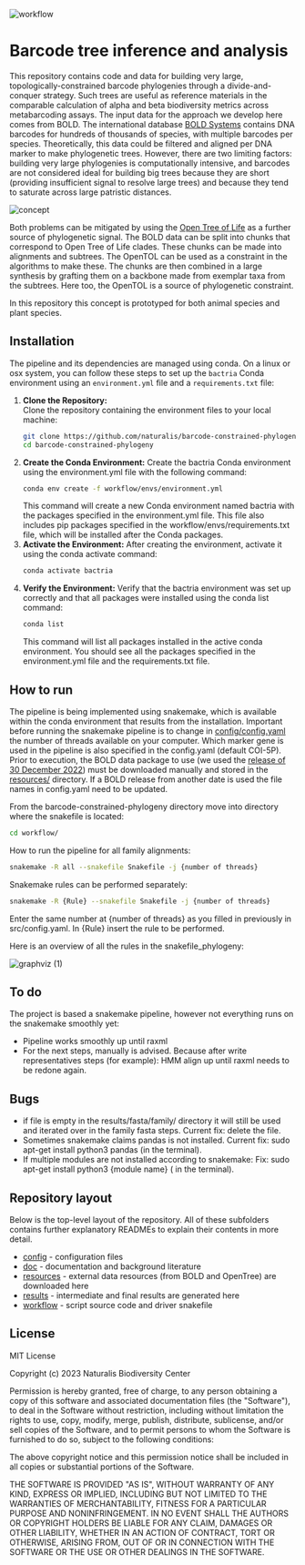 ![workflow](https://github.com/naturalis/barcode-constrained-phylogeny/actions/workflows/python-package-conda.yml/badge.svg)

# Barcode tree inference and analysis
This repository contains code and data for building very large, topologically-constrained 
barcode phylogenies through a divide-and-conquer strategy. Such trees are useful as 
reference materials in the comparable calculation of alpha and beta biodiversity metrics 
across metabarcoding assays. The input data for the approach we develop here comes from 
BOLD. The international database [BOLD Systems](https://www.boldsystems.org/index.php) 
contains DNA barcodes for hundreds of thousands of species, with multiple barcodes per 
species. Theoretically, this data could be filtered and aligned per DNA marker to make 
phylogenetic trees. However, there are two limiting factors: building very large 
phylogenies is computationally intensive, and barcodes are not considered ideal for 
building big trees because they are short (providing insufficient signal to resolve large 
trees) and because they tend to saturate across large patristic distances.

![concept](doc/concept.png)

Both problems can be mitigated by using the 
[Open Tree of Life](https://tree.opentreeoflife.org/opentree/argus/opentree13.4@ott93302) 
as a further source of phylogenetic signal. The BOLD data can be split into chunks that 
correspond to Open Tree of Life clades. These chunks can be made into alignments and 
subtrees. The OpenTOL can be used as a constraint in the algorithms to make these. The 
chunks are then combined in a large synthesis by grafting them on a backbone made from 
exemplar taxa from the subtrees. Here too, the OpenTOL is a source of phylogenetic 
constraint.

In this repository this concept is prototyped for both animal species and plant species.

## Installation

The pipeline and its dependencies are managed using conda. On a linux or osx system, you 
can follow these steps to set up the `bactria` Conda environment using an `environment.yml` 
file and a `requirements.txt` file:

1. **Clone the Repository:**  
   Clone the repository containing the environment files to your local machine:
   ```bash
   git clone https://github.com/naturalis/barcode-constrained-phylogeny.git
   cd barcode-constrained-phylogeny
   ```
2. **Create the Conda Environment:**
   Create the bactria Conda environment using the environment.yml file with the following 
   command:
   ```bash
   conda env create -f workflow/envs/environment.yml
   ```
   This command will create a new Conda environment named bactria with the packages 
   specified in the environment.yml file. This file also includes pip packages specified in 
   the workflow/envs/requirements.txt file, which will be installed after the Conda packages.
3. **Activate the Environment:**
   After creating the environment, activate it using the conda activate command:
   ```bash
   conda activate bactria
   ```
4. **Verify the Environment:**
   Verify that the bactria environment was set up correctly and that all packages were 
   installed using the conda list command:
   ```bash
   conda list
   ```
   This command will list all packages installed in the active conda environment. You should 
   see all the packages specified in the environment.yml file and the requirements.txt file.

## How to run

The pipeline is being implemented using snakemake, which is available within the conda 
environment that results from the installation. Important before running the snakemake pipeline 
is to change in [config/config.yaml](config/config.yaml) the number of threads available on your 
computer. Which marker gene is used in the pipeline is also specified in the config.yaml (default 
COI-5P). Prior to execution, the BOLD data package to use (we used the 
[release of 30 December 2022](https://www.boldsystems.org/index.php/datapackage?id=BOLD_Public.30-Dec-2022)) 
must be downloaded manually and stored in the [resources/](resources/) directory. If a BOLD release 
from another date is used the file names in config.yaml need to be updated. 

From the barcode-constrained-phylogeny directory move into directory where the snakefile is 
located:
```bash 
cd workflow/
```

How to run the pipeline for all family alignments:
```bash 
snakemake -R all --snakefile Snakefile -j {number of threads}
```

Snakemake rules can be performed separately:
```bash 
snakemake -R {Rule} --snakefile Snakefile -j {number of threads}
```

Enter the same number at {number of threads} as you filled in previously in src/config.yaml.
In {Rule} insert the rule to be performed.

Here is an overview of all the rules in the snakefile_phylogeny:

![graphviz (1)](doc/dag.svg)

## To do

The project is based a snakemake pipeline, however not everything runs on the snakemake smoothly yet:

- Pipeline works smoothly up until raxml
- For the next steps, manually is advised. Because after write representatives steps (for example): HMM align up until 
  raxml needs to be redone again.

##  Bugs
- if file is empty in the results/fasta/family/ directory it will still be used and iterated over in the family fasta steps.
  Current fix: delete the file.
- Sometimes snakemake claims pandas is not installed.
  Current fix: sudo apt-get install python3 pandas (in the terminal).
- If multiple modules are not installed according to snakemake:
  Fix: sudo apt-get install python3 {module name} ( in the terminal).

## Repository layout

Below is the top-level layout of the repository. All of these subfolders
contains further explanatory READMEs to explain their contents in more
detail.

- [config](config/) - configuration files
- [doc](doc/) - documentation and background literature
- [resources](resources/) - external data resources (from BOLD and OpenTree) are downloaded here
- [results](results/) - intermediate and final results are generated here
- [workflow](workflow/) - script source code and driver snakefile 

## License

MIT License

Copyright (c) 2023 Naturalis Biodiversity Center

Permission is hereby granted, free of charge, to any person obtaining a copy
of this software and associated documentation files (the "Software"), to deal
in the Software without restriction, including without limitation the rights
to use, copy, modify, merge, publish, distribute, sublicense, and/or sell
copies of the Software, and to permit persons to whom the Software is
furnished to do so, subject to the following conditions:

The above copyright notice and this permission notice shall be included in all
copies or substantial portions of the Software.

THE SOFTWARE IS PROVIDED "AS IS", WITHOUT WARRANTY OF ANY KIND, EXPRESS OR
IMPLIED, INCLUDING BUT NOT LIMITED TO THE WARRANTIES OF MERCHANTABILITY,
FITNESS FOR A PARTICULAR PURPOSE AND NONINFRINGEMENT. IN NO EVENT SHALL THE
AUTHORS OR COPYRIGHT HOLDERS BE LIABLE FOR ANY CLAIM, DAMAGES OR OTHER
LIABILITY, WHETHER IN AN ACTION OF CONTRACT, TORT OR OTHERWISE, ARISING FROM,
OUT OF OR IN CONNECTION WITH THE SOFTWARE OR THE USE OR OTHER DEALINGS IN THE
SOFTWARE.
